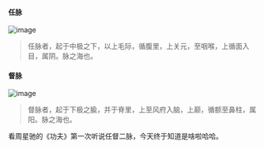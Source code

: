 #### 任脉
![image](https://user-images.githubusercontent.com/30362018/224869845-b4f1277d-e105-4aa5-9a5e-4cd5cb85c891.png)

> 任脉者，起于中极之下，以上毛际，循腹里，上关元，至咽喉，上循面入目，属阴。脉之海也。

#### 督脉
![image](https://user-images.githubusercontent.com/30362018/224870104-d69ec621-58d2-4d35-a568-7817043bc191.png)

> 督脉者，起于下极之腧，并于脊里，上至风府入脑，上巅，循额至鼻柱，属阳。脉之海也。

看周星驰的《功夫》第一次听说任督二脉，今天终于知道是啥啦哈哈。

